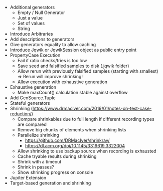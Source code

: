 - Additional generators
    - Empty / Null Generator 
    - Just a value
    - Set of values
    - String
- Introduce Arbitraries
- Add descriptions to generators
- Give generators equality to allow caching
- Introduce Jqwik or JqwikSession object as public entry point
- PropertyCase Execution
    - Fail if ratio checks/tries is too low
    - Save seed and falsified samples to disk (.jqwik folder)
    - Allow rerun with previously falsified samples (starting with smallest)
      => Rerun will improve shrinking!
    - Allow execution with exhaustive generation
- Exhaustive generation
    - Make maxCount() calculation stable against overflow
- Add GenSource.Tuple
- Stateful generators
- Shrinking (https://www.drmaciver.com/2019/01/notes-on-test-case-reduction/)
    - Compare shrinkables due to full length if different recording types are
      compared
    - Remove big chunks of elements when shrinking lists
    - Parallelize shrinking
        - https://github.com/DRMacIver/shrinkray/
        - https://dl.acm.org/doi/10.1145/3319619.3322004
    - Allow shrinking to use backup source when recording is exhausted
    - Cache tryable results during shrinking
    - Shrink with a timeout
    - Shrink in passes?
    - Show shrinking progress on console
- Jupiter Extension
- Target-based generation and shrinking
